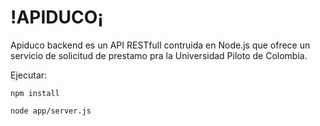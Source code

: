 # !APIDUCO¡

Apiduco backend es un API RESTfull contruida en Node.js que ofrece un servicio de solicitud de prestamo pra la Universidad Piloto de Colombia.

Ejecutar:

```
npm install
```

```
node app/server.js
```
